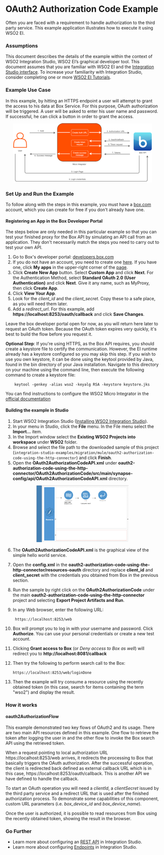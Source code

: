 # OAuth2 Authorization Code Example

Often you are faced with a requirement to handle authorization to the third party service. This example application illustrates how to execute it using WSO2 EI.

### Assumptions

This document describes the details of the example within the context of WSO2 Integration Studio, WSO2 EI’s graphical 
developer tool. This document assumes that you are familiar with WSO2 EI and the 
[Integration Studio interface](https://ei.docs.wso2.com/en/latest/micro-integrator/develop/WSO2-Integration-Studio/). To 
increase your familiarity with Integration Studio, consider completing one or more 
[WSO2 EI Tutorials](https://ei.docs.wso2.com/en/latest/micro-integrator/use-cases/integration-use-cases/).

### Example Use Case

In this example, by hitting an HTTPS endpoint a user will attempt to grant the access to his data at Box Service. For this purpose, OAuth authorization will be triggered. A user will be asked to enter his user name and password. If successful, he can click a button in order to grant the access.

<p align="center">
  <img width="90%" src="../../../docs/assets/images/migration-mule/oauth2-authorization-code-using-the-http-connector-use-case.png">
</p>

### Set Up and Run the Example ###

To follow along with the steps in this example, you must have a [box.com](https://app.box.com/files) account, which you can create for free if you don't already have one.

#### Registering an App in the Box Developer Portal ####

The steps below are only needed in this particular example so that you can test your finished proxy for the Box API by simulating an API call from an application. They don't necessarily match the steps you need to carry out to test your own API.

1. Go to Box's developer portal: [developers.box.com](https://developers.box.com/)
1. If you do not have an account, you need to create one [here](https://app.box.com/signup/personal). If you have one, click **My apps** in the upper-right corner of the [page](https://developers.box.com/).
2. Click **Create New App** button. Select **Custom App** and click **Next**. For the Authentication Method, select **Standard OAuth 2.0 (User Authentication)** and click **Next**. Give it any name, such as MyProxy, then click **Create App**. 
1. Click **View Your App**.
1. Look for the *client_id* and the *client_secret*. Copy these to a safe place, as you will need them later.
1. Add a *redirect_url*. For this example, add **https://localhost:8253/oauth/callback** and click **Save Changes**.

Leave the box developer portal open for now, as you will return here later to request an OAuth token. Because the OAuth token expires very quickly, it's best to build the flow before you request it.

**Optional Step**: If you're using HTTPS, as the Box API requires, you should create a keystore file to certify the communication. However, the EI runtime already has a keystore configured so you may skip this step. If you wish to use you own keystore, it can be done using the keytool provided by Java, found in the bin directory of your Java installation. Navigate to this directory on your machine using the command line, then execute the following command to create a keystore file:

		keytool -genkey -alias wso2 -keyalg RSA -keystore keystore.jks

You can find instructions to configure the WSO2 Micro Integrator in the [official documentation](https://ei.docs.wso2.com/en/latest/micro-integrator/setup/security/configuring_keystores/)

#### Building the example in Studio ####

1. Start WSO2 Integration Studio ([Installing WSO2 Integration Studio](https://ei.docs.wso2.com/en/latest/micro-integrator/develop/installing-WSO2-Integration-Studio/)).
2. In your menu in Studio, click the **File** menu. In the File menu select the **Import...** item.
3. In the Import window select the **Existing WSO2 Projects into workspace** under **WSO2** folder.
4. Browse and select the file path to the downloaded sample of this project
(``integration-studio-examples/migration/mule/oauth2-authorization-code-using-the-http-connector``) and click **Finish**.
5. Open the **OAuth2AuthorizationCodeAPI.xml** under **oauth2-authorization-code-using-the-http-connector/OAuth2AuthorizationCode/src/main/synapse-config/api/OAuth2AuthorizationCodeAPI.xml** directory.

<p align="center">
  <img width="60%" src="../../../docs/assets/images/migration-mule/oauth2-authorization-code-using-the-http-connector.png">
</p>

6. The **OAuth2AuthorizationCodeAPI.xml** is the graphical view of the simple hello world service.
7. Open the **config.xml** in the **oauth2-authorization-code-using-the-http-connector/resources-oauth** directory and
replace **client_id** and **client_secret** with the credentials you obtained from Box in the previous section.
8. Run the sample by right click on the **OAuth2AuthorizationCode** under the main **oauth2-authorization-code-using-the-http-connector** project and selecting **Export Project Artifacts and Run**.
9. In any Web browser, enter the following URL: 

		https://localhost:8253/web

10. Box will prompt you to log in with your username and password. Click **Authorize**. You can use your personal credentials or create a new test account.
11. Clicking **Grant access to Box** (or *Deny access to Box as well*) will redirect you to **http://localhost:8081/callback**
12. Then try the following to perform search call to the Box: 

		https://localhost:8253/web/loginDone

13. Then the example will try consume a resource using the recently obtained token (in this case, search for items containing the term "wso2") and display the result.
  
### How it works

#### oauth2AuthorizationFlow

This example demonstrated two key flows of OAuth2 and its usage. There are two main API resources defined in this example. One flow to retrieve the token
after logging the user in and the other flow to invoke the Box search API using the retrieved token.

When a request pointing to local authorization URL https://localhost:8253/web arrives, it redirects the processing to Box that basically triggers the OAuth authorization. After the successful operation, the client is redirected back defined as external callback URL which is in this case, https://localhost:8253/oauth/callback. This is another API we have defined to handle the callback.  

To start an OAuth operation you will need a *clientId*, a *clientSecret* issued by the third party service and a redirect URL that is used after the finished authorization process. To demonstrate some capabilities of this component, custom URL parameters (i.e. *box_device_id* and *box_device_name*).

Once the user is authorized, it is possible to read resources from Box using the recently obtained token, showing the result in the browser.

### Go Further

* Learn more about configuring an [REST API](https://ei.docs.wso2.com/en/latest/micro-integrator/references/synapse-properties/rest-api-properties/) in Integration Studio.
* Learn more about configuring [Endpoints](https://ei.docs.wso2.com/en/latest/micro-integrator/references/synapse-properties/endpoint-properties/) in Integration Studio.
